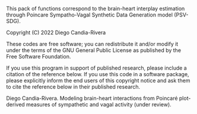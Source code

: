 This pack of functions correspond to the brain-heart interplay estimation through Poincare Sympatho-Vagal Synthetic Data Generation model (PSV-SDG).

Copyright (C) 2022 Diego Candia-Rivera

These codes are free software; you can redistribute it and/or modify it under the terms of the GNU General Public License as published by the Free Software Foundation.

If you use this program in support of published research, please include a citation of the reference below. If you use this code in a software package, please explicitly inform the end users of this copyright notice and ask them to cite the reference below in their published research.

Diego Candia-Rivera. Modeling brain-heart interactions from Poincaré plot-derived measures of sympathetic and vagal activity (under review).
